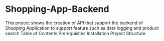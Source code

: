 # Shopping-App-Backend
This project shows the creation of API that support the backend of Shopping Application to support feature such as data logging and product search
Table of Contents
Prerequisites
Installation
Project Structure

